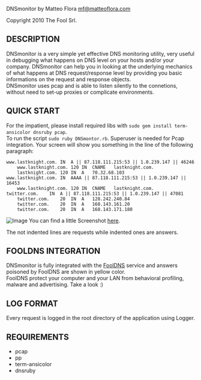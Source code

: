 DNSmonitor by Matteo Flora <mf@matteoflora.com>

Copyright 2010 The Fool Srl.


DESCRIPTION
-----------

DNSmonitor is a very simple yet effective DNS monitoring utility, very useful in debugging what happens on DNS level on your hosts and/or your company. DNSmonitor can help you in looking at the underlying mechanics of what happens at DNS request/response level by providing you basic informations on the request and response objects.  
DNSmonitor uses pcap and is able to listen silently to the connetions, without need to set-up proxies or complicate environments.

QUICK START
-----------

For the impatient, please install required libs with `sudo gem install term-ansicolor dnsruby pcap`.  
To run the script `sudo ruby DNSmontor.rb`. Superuser is needed for Pcap integration. Your screen will show you something in the line of the following paragraph:

	www.lastknight.com.	IN	A || 87.118.111.215:53 || 1.0.239.147 || 46246
		www.lastknight.com.	120	IN	CNAME	lastknight.com.
		lastknight.com.	120	IN	A	70.32.68.103
	www.lastknight.com.	IN	AAAA || 87.118.111.215:53 || 1.0.239.147 || 16453
		www.lastknight.com.	120	IN	CNAME	lastknight.com.
	twitter.com.	IN	A || 87.118.111.215:53 || 1.0.239.147 || 47081
		twitter.com.	20	IN	A	128.242.240.84
		twitter.com.	20	IN	A	168.143.161.20
		twitter.com.	20	IN	A	168.143.171.180
		
![Image](http://www.lastknight.com/GIT_IMAGES/DNSMonitor.jpg)
You can find a little Screenshot [here](http://www.lastknight.com/GIT_IMAGES/DNSMonitor.jpg).

The not indented lines are requests while indented ones are answers.

FOOLDNS INTEGRATION
-------------------

DNSmonitor is fully integrated with the [FoolDNS](http://www.fooldns.org) service and answers poisoned by FoolDNS are shown in yellow color.  
FoolDNS protect your computer and your LAN from behavioral profiling, malware and advertising.  Take a look :)

LOG FORMAT
----------

Every request is logged in the root directory of the application using Logger.

REQUIREMENTS
------------

* pcap
* pp
* term-ansicolor
* dnsruby

